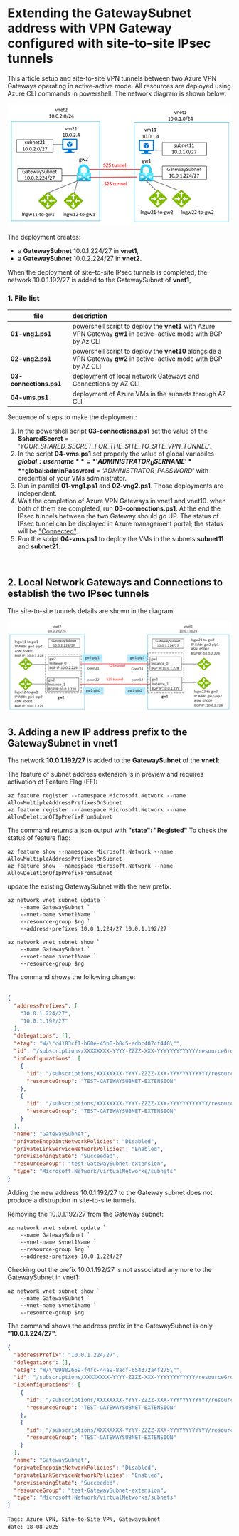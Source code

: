 <properties
pageTitle= 'Extending the GatewaySubnet address with VPN Gateway configured with site-to-site IPsec tunnels'
description= "Extending the GatewaySubnet address with VPN Gateway configured with site-to-site IPsec tunnels"
services="Azure VPN Gateway, extending GatewaySubnet"
documentationCenter="https://github.com/fabferri"
authors="fabferri"
editor="fabferri"/>

<tags
   ms.service="howto-Azure-examples"
   ms.devlang="na"
   ms.topic="article"
   ms.tgt_pltfrm="Azure"
   ms.workload="Azure VPN Gateway, "
   ms.date="22/08/2025"
   ms.review=""
   ms.author="fabferri" />

# Extending the GatewaySubnet address with VPN Gateway configured with site-to-site IPsec tunnels
This article setup and site-to-site VPN tunnels between two Azure VPN Gateways operating in active-active mode. All resources are deployed using Azure CLI commands in powershell.
The network diagram is shown below:

[![1]][1]

The deployment creates:

- a **GatewaySubnet** 10.0.1.224/27 in **vnet1**,
- a **GatewaySubnet** 10.0.2.224/27 in **vnet2**.

When the deployment of site-to-site IPsec tunnels is completed, the network 10.0.1.192/27 is added to the  GatewaySubnet of **vnet1**,


### <a name="file list"></a>1. File list

| file                    | description                                                                                |
| ----------------------- |:------------------------------------------------------------------------------------------ |
| **01-vng1.ps1**         | powershell script to deploy the **vnet1**  with Azure VPN Gateway **gw1** in active-active mode with BGP by Az CLI|
| **02-vng2.ps1**         | powershell script to deploy the **vnet10** alongside a VPN Gateway **gw2** in active-active mode with BGP by AZ CLI  |
| **03-connections.ps1**  | deployment of local network Gateways and Connections by AZ CLI    |
| **04-vms.ps1**          | deployment of Azure VMs in the subnets through AZ CLI             |

Sequence of steps to make the deployment:

1. In the powershell script **03-connections.ps1** set the value of the **$sharedSecret** = *'YOUR_SHARED_SECRET_FOR_THE_SITE_TO_SITE_VPN_TUNNEL'*.
1. In the script **04-vms.ps1** set properly the value of global variabiles **$global:username** = *'ADMINISTRATOR_USERNAME'* **$global:adminPassword** = *'ADMINISTRATOR_PASSWORD'* with credential of your VMs administrator.
1. Run in parallel **01-vng1.ps1** and **02-vng2.ps1**. Those deployments are independent.
1. Wait the completion of Azure VPN Gateways in vnet1 and vnet10. when both of them are completed, run **03-connections.ps1**. At the end the IPsec tunnels between the two Gateway should go UP. The status of IPsec tunnel can be displayed in Azure management portal; the status will be <ins>"Connected"</ins>.
1. Run the script **04-vms.ps1** to deploy the VMs in the subnets **subnet11** and **subnet21**.


<br>

## <a name="Local Network Gateways and Connections"></a>2. Local Network Gateways and Connections to establish the two IPsec tunnels

The site-to-site tunnels details are shown in the diagram:

[![2]][2]


## <a name="adding a new address to the GatwaySubnet"></a>3. Adding a new IP address prefix to the GatewaySubnet in vnet1

The network **10.0.1.192/27** is added to the **GatewaySubnet** of the **vnet1**:

The feature of subnet address extension is in preview and requires activation of Feature Flag (FF):

```azcli
az feature register --namespace Microsoft.Network --name AllowMultipleAddressPrefixesOnSubnet
az feature register --namespace Microsoft.Network --name AllowDeletionOfIpPrefixFromSubnet
```

The command returns a json output with **"state": "Registed"**
To check the status of feature flag:

```azurecli
az feature show --namespace Microsoft.Network --name AllowMultipleAddressPrefixesOnSubnet
az feature show --namespace Microsoft.Network --name AllowDeletionOfIpPrefixFromSubnet
```

update the existing GatewaySubnet with the new prefix:

```azurecli
az network vnet subnet update `
    --name GatewaySubnet `
    --vnet-name $vnet1Name `
    --resource-group $rg `
    --address-prefixes 10.0.1.224/27 10.0.1.192/27
```

```azurecli
az network vnet subnet show `
    --name GatewaySubnet `
    --vnet-name $vnet1Name `
    --resource-group $rg 
```

The command shows the following change:

```json

{
  "addressPrefixes": [
    "10.0.1.224/27",
    "10.0.1.192/27"
  ],
  "delegations": [],
  "etag": "W/\"c4183cf1-b60e-45b0-b0c5-adbc407cf440\"",
  "id": "/subscriptions/XXXXXXXX-YYYY-ZZZZ-XXX-YYYYYYYYYYYY/resourceGroups/test-GatewaySubnet-extension/providers/Microsoft.Network/virtualNetworks/vnet1/subnets/GatewaySubnet",
  "ipConfigurations": [
    {
      "id": "/subscriptions/XXXXXXXX-YYYY-ZZZZ-XXX-YYYYYYYYYYYY/resourceGroups/TEST-GATEWAYSUBNET-EXTENSION/providers/Microsoft.Network/virtualNetworkGateways/GW1/ipConfigurations/VNETGATEWAYCONFIG0",
      "resourceGroup": "TEST-GATEWAYSUBNET-EXTENSION"
    },
    {
      "id": "/subscriptions/XXXXXXXX-YYYY-ZZZZ-XXX-YYYYYYYYYYYY/resourceGroups/TEST-GATEWAYSUBNET-EXTENSION/providers/Microsoft.Network/virtualNetworkGateways/GW1/ipConfigurations/VNETGATEWAYCONFIG1",
      "resourceGroup": "TEST-GATEWAYSUBNET-EXTENSION"
    }
  ],
  "name": "GatewaySubnet",
  "privateEndpointNetworkPolicies": "Disabled",
  "privateLinkServiceNetworkPolicies": "Enabled",
  "provisioningState": "Succeeded",
  "resourceGroup": "test-GatewaySubnet-extension",
  "type": "Microsoft.Network/virtualNetworks/subnets"
}
```

Adding the new address 10.0.1.192/27 to the Gateway subnet does not produce a distruption in site-to-site tunnels.

Removing the 10.0.1.192/27 from the Gateway subnet:

```azcli
az network vnet subnet update `
    --name GatewaySubnet `
    --vnet-name $vnet1Name `
    --resource-group $rg `
    --address-prefixes 10.0.1.224/27
```

Checking out the prefix 10.0.1.192/27 is not associated anymore to the GatewaySubnet in vnet1:

```azurecli
az network vnet subnet show `
    --name GatewaySubnet `
    --vnet-name $vnet1Name `
    --resource-group $rg 
```

The command shows the address prefix in the GatewaySubnet is only **"10.0.1.224/27"**:

```json
{
  "addressPrefix": "10.0.1.224/27",
  "delegations": [],
  "etag": "W/\"09882659-f4fc-44a9-8acf-654372a4f275\"",
  "id": "/subscriptions/XXXXXXXX-YYYY-ZZZZ-XXX-YYYYYYYYYYYY/resourceGroups/test-GatewaySubnet-extension/providers/Microsoft.Network/virtualNetworks/vnet1/subnets/GatewaySubnet",
  "ipConfigurations": [
    {
      "id": "/subscriptions/XXXXXXXX-YYYY-ZZZZ-XXX-YYYYYYYYYYYY/resourceGroups/TEST-GATEWAYSUBNET-EXTENSION/providers/Microsoft.Network/virtualNetworkGateways/GW1/ipConfigurations/VNETGATEWAYCONFIG0",
      "resourceGroup": "TEST-GATEWAYSUBNET-EXTENSION"
    },
    {
      "id": "/subscriptions/XXXXXXXX-YYYY-ZZZZ-XXX-YYYYYYYYYYYY/resourceGroups/TEST-GATEWAYSUBNET-EXTENSION/providers/Microsoft.Network/virtualNetworkGateways/GW1/ipConfigurations/VNETGATEWAYCONFIG1",
      "resourceGroup": "TEST-GATEWAYSUBNET-EXTENSION"
    }
  ],
  "name": "GatewaySubnet",
  "privateEndpointNetworkPolicies": "Disabled",
  "privateLinkServiceNetworkPolicies": "Enabled",
  "provisioningState": "Succeeded",
  "resourceGroup": "test-GatewaySubnet-extension",
  "type": "Microsoft.Network/virtualNetworks/subnets"
}
```

`Tags: Azure VPN, Site-to-Site VPN, Gatewaysubnet` <br>
`date: 18-08-2025` <br>

<!--Image References-->

[1]: ./media/network-diagram.png "network diagram"
[2]: ./media/s2s-tunnels.png "Site-to-Site IPsec tunnels"

<!--Link References-->
